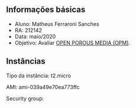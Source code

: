 ## Informações básicas

- Aluno: Matheus Ferraroni Sanches
- RA: 212142
- Data: maio/2020
- Objetivo: Avaliar <a href="https://opm-project.org/">OPEN POROUS MEDIA (OPM)</a>.

## Instâncias

Tipo da instância: t2.micro

AMI: ami-039a49e70ea773ffc

Security group: 